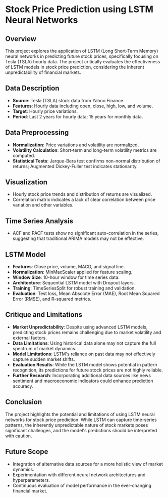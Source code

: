 # Stock Price Prediction using LSTM Neural Networks

## Overview
This project explores the application of LSTM (Long Short-Term Memory) neural networks in predicting future stock prices, specifically focusing on Tesla (TSLA) hourly data. The project critically evaluates the effectiveness of LSTM models in stock price prediction, considering the inherent unpredictability of financial markets.

## Data Description
- **Source**: Tesla (TSLA) stock data from Yahoo Finance.
- **Features**: Hourly data including open, close, high, low, and volume.
- **Target**: Hourly price variations.
- **Period**: Last 2 years for hourly data; 15 years for monthly data.

## Data Preprocessing
- **Normalization**: Price variations and volatility are normalized.
- **Volatility Calculation**: Short-term and long-term volatility metrics are computed.
- **Statistical Tests**: Jarque-Bera test confirms non-normal distribution of returns; Augmented Dickey-Fuller test indicates stationarity.

## Visualization
- Hourly stock price trends and distribution of returns are visualized.
- Correlation matrix indicates a lack of clear correlation between price variation and other variables.

## Time Series Analysis
- ACF and PACF tests show no significant auto-correlation in the series, suggesting that traditional ARIMA models may not be effective.

## LSTM Model
- **Features**: Close price, volume, MACD, and signal line.
- **Normalization**: MinMaxScaler applied for feature scaling.
- **Window Size**: 10-hour window for time series data.
- **Architecture**: Sequential LSTM model with Dropout layers.
- **Training**: TimeSeriesSplit for robust training and validation.
- **Evaluation**: Test loss, Mean Absolute Error (MAE), Root Mean Squared Error (RMSE), and R-squared metrics.

## Critique and Limitations
- **Market Unpredictability**: Despite using advanced LSTM models, predicting stock prices remains challenging due to market volatility and external factors.
- **Data Limitations**: Using historical data alone may not capture the full spectrum of market dynamics.
- **Model Limitations**: LSTM's reliance on past data may not effectively capture sudden market shifts.
- **Evaluation Results**: While the LSTM model shows potential in pattern recognition, its predictions for future stock prices are not highly reliable.
- **Further Research**: Incorporating additional data sources like news sentiment and macroeconomic indicators could enhance prediction accuracy.

## Conclusion
The project highlights the potential and limitations of using LSTM neural networks for stock price prediction. While LSTM can capture time-series patterns, the inherently unpredictable nature of stock markets poses significant challenges, and the model's predictions should be interpreted with caution.

## Future Scope
- Integration of alternative data sources for a more holistic view of market dynamics.
- Experimentation with different neural network architectures and hyperparameters.
- Continuous evaluation of model performance in the ever-changing financial market.
